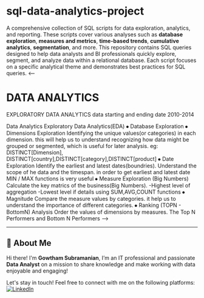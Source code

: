 # sql-data-analytics-project
A comprehensive collection of SQL scripts for data exploration, analytics, and reporting. These scripts cover various analyses such as **database exploration**, **measures and metrics**, **time-based trends**, **cumulative analytics**, **segmentation**, and more.
This repository contains SQL queries designed to help data analysts and BI professionals quickly explore, segment, and analyze data within a relational database. Each script focuses on a specific analytical theme and demonstrates best practices for SQL queries.
<--
# DATA ANALYTICS
EXPLORATORY DATA ANALYTICS
data starting and ending date 2010-2014

Data Analytics
Exploratory Data Analytics(EDA)
⦁	Database Exploration
⦁	Dimensions Exploration
Identifying the unique values(or categories) in each dimension. this will help us to understand recognizing how data might be grouped or segmented, which is useful for later analysis. eg: DISTINCT[Dimension], DISTINCT[country],DISTINCT[category],DISTINCT[product]
⦁	Date Exploration
Identify the earliest and latest dates(boundries). Understand the scope of he data and the timespan. in order to get earliest and latest date MIN / MAX functions is very useful
⦁	Measure Exploration (Big Numbers)
Calculate the key matrics of the business(Big Numbers).
-Highest level of aggregation
-Lowest level if details
using  SUM,AVG,COUNT functions
⦁	Magnitude
Compare the measure values by categories. it help us to understand the importance of different categories.
⦁	Ranking (TOPN - BottomN) Analysis
Order the values of dimensions by measures. The Top N Performers and Bottom N Performers
-->

---

## 🌟 About Me

Hi there! I'm **Gowtham Subramanian**, I’m an IT professional and passionate **Data Analyst** on a mission to share knowledge and make working with data enjoyable and engaging!

Let's stay in touch! Feel free to connect with me on the following platforms:
[![LinkedIn](https://img.shields.io/badge/LinkedIn-0077B5?style=for-the-badge&logo=linkedin&logoColor=white)](https://linkedin.com/in/gowtham-su)




